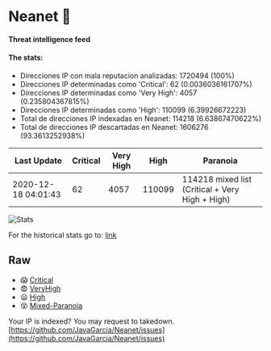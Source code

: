 # Neanet :hocho:
#### Threat intelligence feed
#### The stats:

- Direcciones IP con mala reputacion analizadas: 1720494 (100%)
- Direcciones IP determinadas como 'Critical':  62 (0.0036036161707%)
- Direcciones IP determinadas como 'Very High':  4057 (0.235804367815%)
- Direcciones IP determinadas como 'High':  110099 (6.39926672223)
- Total de direcciones IP indexadas en Neanet:  114218 (6.63867470622%)
- Total de direcciones IP descartadas en Neanet:  1606276 (93.3613252938%)

| Last Update | Critical | Very High | High | Paranoia |
| --- | --- | --- | --- | --- |
| 2020-12-18 04:01:43 | 62 | 4057 | 110099 | 114218 mixed list (Critical + Very High + High)|

![Stats](https://docs.google.com/spreadsheets/d/e/2PACX-1vSnaNMIXVabIpDJjufMlzH7poXnshF3mgd8Is1g9ytUEzVsP5my4Trn8f-xkoLLQ38xpL3HtmUexLo6/pubchart?oid=501124687&format=image)

For the historical stats go to: [link](/stats.csv)
## Raw
- :scream: [Critical](https://raw.githubusercontent.com/JavaGarcia/Neanet/master/blacklists/neanet_critical.txt)
- :fearful: [VeryHigh](https://raw.githubusercontent.com/JavaGarcia/Neanet/master/blacklists/neanet_veryHigh.txtt)
- :frowning: [High](https://raw.githubusercontent.com/JavaGarcia/Neanet/master/blacklists/neanet_high.txt)
- :dizzy_face: [Mixed-Paranoia](https://raw.githubusercontent.com/JavaGarcia/Neanet/master/blacklists/neanet_all.txt)


Your IP is indexed? You may request to takedown. [https://github.com/JavaGarcia/Neanet/issues](https://github.com/JavaGarcia/Neanet/issues)





































































































































































































































































































































































































































































































































































































































































































































































































































































































































































































































































































































































































































































































































































































































































































































































































































































































































































































































































































































































































































































































































































































































































































































































































































































































































































































































































































































































































































































































































































